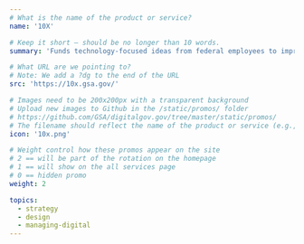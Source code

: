 ```yaml
---
# What is the name of the product or service?
name: '10X'

# Keep it short — should be no longer than 10 words.
summary: 'Funds technology-focused ideas from federal employees to improve the experience all people have with our government.'

# What URL are we pointing to?
# Note: We add a ?dg to the end of the URL
src: 'https://10x.gsa.gov/'

# Images need to be 200x200px with a transparent background
# Upload new images to Github in the /static/promos/ folder
# https://github.com/GSA/digitalgov.gov/tree/master/static/promos/
# The filename should reflect the name of the product or service (e.g., challenge-gov.png)
icon: '10x.png'

# Weight control how these promos appear on the site
# 2 == will be part of the rotation on the homepage
# 1 == will show on the all services page
# 0 == hidden promo
weight: 2

topics:
  - strategy
  - design
  - managing-digital
---
```

